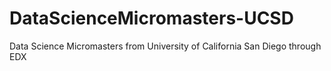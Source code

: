 # DataScienceMicromasters-UCSD
Data Science Micromasters from University of California San Diego through EDX
